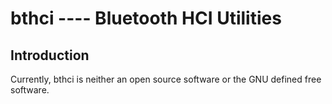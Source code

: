 # bthci ---- Bluetooth HCI Utilities

## Introduction

Currently, bthci is neither an open source software or the GNU defined free software.
